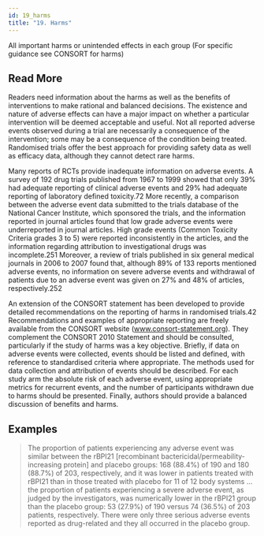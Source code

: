 ```yaml
---
id: 19_harms
title: "19. Harms"
---
```

All important harms or unintended effects in each group (For specific guidance see CONSORT for harms)

## Read More

Readers need information about the harms as well as the benefits of interventions to make rational and balanced decisions. The existence and nature of adverse effects can have a major impact on whether a particular intervention will be deemed acceptable and useful. Not all reported adverse events observed during a trial are necessarily a consequence of the intervention; some may be a consequence of the condition being treated. Randomised trials offer the best approach for providing safety data as well as efficacy data, although they cannot detect rare harms.

Many reports of RCTs provide inadequate information on adverse events. A survey of 192 drug trials published from 1967 to 1999 showed that only 39% had adequate reporting of clinical adverse events and 29% had adequate reporting of laboratory defined toxicity.72 More recently, a comparison between the adverse event data submitted to the trials database of the National Cancer Institute, which sponsored the trials, and the information reported in journal articles found that low grade adverse events were underreported in journal articles. High grade events (Common Toxicity Criteria grades 3 to 5) were reported inconsistently in the articles, and the information regarding attribution to investigational drugs was incomplete.251 Moreover, a review of trials published in six general medical journals in 2006 to 2007 found that, although 89% of 133 reports mentioned adverse events, no information on severe adverse events and withdrawal of patients due to an adverse event was given on 27% and 48% of articles, respectively.252

An extension of the CONSORT statement has been developed to provide detailed recommendations on the reporting of harms in randomised trials.42 Recommendations and examples of appropriate reporting are freely available from the CONSORT website (www.consort-statement.org). They complement the CONSORT 2010 Statement and should be consulted, particularly if the study of harms was a key objective. Briefly, if data on adverse events were collected, events should be listed and defined, with reference to standardised criteria where appropriate. The methods used for data collection and attribution of events should be described. For each study arm the absolute risk of each adverse event, using appropriate metrics for recurrent events, and the number of participants withdrawn due to harms should be presented. Finally, authors should provide a balanced discussion of benefits and harms.

## Examples

> The proportion of patients experiencing any adverse event was similar between the rBPI21 [recombinant bactericidal/permeability-increasing protein] and placebo groups: 168 (88.4%) of 190 and 180 (88.7%) of 203, respectively, and it was lower in patients treated with rBPI21 than in those treated with placebo for 11 of 12 body systems … the proportion of patients experiencing a severe adverse event, as judged by the investigators, was numerically lower in the rBPI21 group than the placebo group: 53 (27.9%) of 190 versus 74 (36.5%) of 203 patients, respectively. There were only three serious adverse events reported as drug-related and they all occurred in the placebo group.